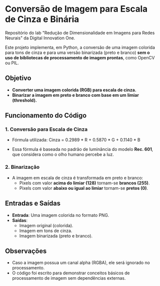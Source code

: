 # Conversão de Imagem para Escala de Cinza e Binária

Repositório do lab "Redução de Dimensionalidade em Imagens para Redes Neurais" da Digital Innovation One.

Este projeto implementa, em Python, a conversão de uma imagem colorida para tons de cinza e para uma versão binarizada (preto e branco) **sem o uso de bibliotecas de processamento de imagem prontas**, como OpenCV ou PIL.

## Objetivo
- **Converter uma imagem colorida (RGB) para escala de cinza.**
- **Binarizar a imagem em preto e branco com base em um limiar (threshold).**

## Funcionamento do Código

### 1. Conversão para Escala de Cinza
- Fórmula utilizada:
  Cinza = 0.2989 * R + 0.5870 * G + 0.1140 * B

- Essa fórmula é baseada no padrão de luminância do modelo **Rec. 601**, que considera como o olho humano percebe a luz. 

### 2. Binarização
- A imagem em escala de cinza é transformada em preto e branco:
  - Pixels com valor **acima do limiar (128)** tornam-se **brancos (255)**.
  - Pixels com valor **abaixo ou igual ao limiar** tornam-se **pretos (0)**.

## Entradas e Saídas
- **Entrada**: Uma imagem colorida no formato PNG.
- **Saídas**:
  - Imagem original (colorida).
  - Imagem em tons de cinza.
  - Imagem binarizada (preto e branco).

## Observações
- Caso a imagem possua um canal alpha (RGBA), ele será ignorado no processamento.
- O código foi escrito para demonstrar conceitos básicos de processamento de imagem sem dependências externas.

